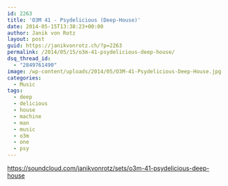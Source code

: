 ```yaml
---
id: 2263
title: 'O3M 41 - Psydelicious (Deep-House)'
date: 2014-05-15T13:38:23+00:00
author: Janik von Rotz
layout: post
guid: https://janikvonrotz.ch/?p=2263
permalink: /2014/05/15/o3m-41-psydelicious-deep-house/
dsq_thread_id:
  - "2849761490"
image: /wp-content/uploads/2014/05/O3M-41-Psydelicious-Deep-House.jpg
categories:
  - Music
tags:
  - deep
  - delicious
  - house
  - machine
  - man
  - music
  - o3m
  - one
  - psy
---
```

https://soundcloud.com/janikvonrotz/sets/o3m-41-psydelicious-deep-house